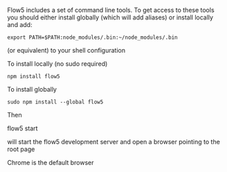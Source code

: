 Flow5 includes a set of command line tools. To get access to these tools you should either install globally 
(which will add aliases) or install locally and add:

	export PATH=$PATH:node_modules/.bin:~/node_modules/.bin
	
(or equivalent) to your shell configuration

To install locally (no sudo required)

	npm install flow5

To install globally

	sudo npm install --global flow5
	
	
Then

  flow5 start
	
will start the flow5 development server and open a browser pointing to the root page


Chrome is the default browser
	

